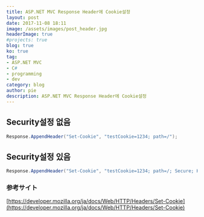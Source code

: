 ```yaml
---
title: ASP.NET MVC Response Header에 Cookie설정
layout: post
date: 2017-11-08 18:11
image: /assets/images/post_header.jpg
headerImage: true
#projects: true
blog: true
ko: true
tag:
- ASP.NET MVC
- C#
- programming
- dev
category: blog
author: pie
description: ASP.NET MVC Response Header에 Cookie설정
---
```


## Security설정 없음

```cs
Response.AppendHeader("Set-Cookie", "testCookie=1234; path=/");
```

## Security설정 있음

```cs
Response.AppendHeader("Set-Cookie", "testCookie=1234; path=/; Secure; HttpOnly");
```

### 参考サイト
[https://developer.mozilla.org/ja/docs/Web/HTTP/Headers/Set-Cookie](https://developer.mozilla.org/ja/docs/Web/HTTP/Headers/Set-Cookie)
